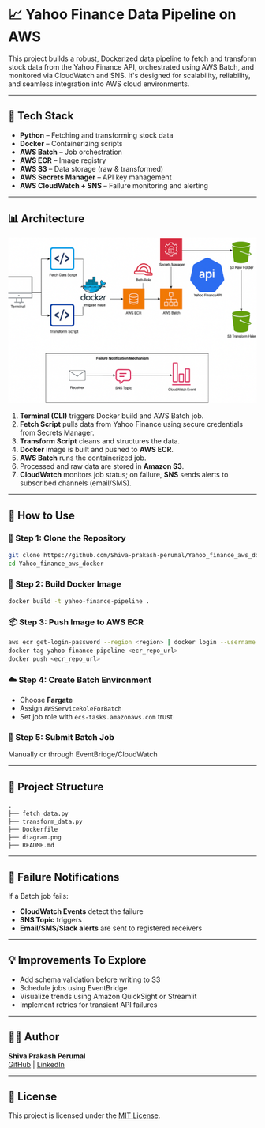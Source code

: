 # 📈 Yahoo Finance Data Pipeline on AWS

This project builds a robust, Dockerized data pipeline to fetch and transform stock data from the Yahoo Finance API, orchestrated using AWS Batch, and monitored via CloudWatch and SNS. It's designed for scalability, reliability, and seamless integration into AWS cloud environments.

---

## 🧰 Tech Stack

- **Python** – Fetching and transforming stock data
- **Docker** – Containerizing scripts
- **AWS Batch** – Job orchestration
- **AWS ECR** – Image registry
- **AWS S3** – Data storage (raw & transformed)
- **AWS Secrets Manager** – API key management
- **AWS CloudWatch + SNS** – Failure monitoring and alerting

---

## 📊 Architecture

![Architecture Diagram](./architecture_diagram.png)

1. **Terminal (CLI)** triggers Docker build and AWS Batch job.
2. **Fetch Script** pulls data from Yahoo Finance using secure credentials from Secrets Manager.
3. **Transform Script** cleans and structures the data.
4. **Docker** image is built and pushed to **AWS ECR**.
5. **AWS Batch** runs the containerized job.
6. Processed and raw data are stored in **Amazon S3**.
7. **CloudWatch** monitors job status; on failure, **SNS** sends alerts to subscribed channels (email/SMS).

---

## 🚀 How to Use

### 🔧 Step 1: Clone the Repository

```bash
git clone https://github.com/Shiva-prakash-perumal/Yahoo_finance_aws_docker.git
cd Yahoo_finance_aws_docker
```

### 🐳 Step 2: Build Docker Image

```bash
docker build -t yahoo-finance-pipeline .
```

### 📦 Step 3: Push Image to AWS ECR

```bash
aws ecr get-login-password --region <region> | docker login --username AWS --password-stdin <aws_account_id>.dkr.ecr.<region>.amazonaws.com
docker tag yahoo-finance-pipeline <ecr_repo_url>
docker push <ecr_repo_url>
```

### ☁️ Step 4: Create Batch Environment

- Choose **Fargate**
- Assign `AWSServiceRoleForBatch`
- Set job role with `ecs-tasks.amazonaws.com` trust

### 📄 Step 5: Submit Batch Job

Manually or through EventBridge/CloudWatch

---

## 📂 Project Structure

```
.
├── fetch_data.py
├── transform_data.py
├── Dockerfile
├── diagram.png
├── README.md
```

---

## 📡 Failure Notifications

If a Batch job fails:
- **CloudWatch Events** detect the failure
- **SNS Topic** triggers
- **Email/SMS/Slack alerts** are sent to registered receivers

---

## 💡 Improvements To Explore

- Add schema validation before writing to S3
- Schedule jobs using EventBridge
- Visualize trends using Amazon QuickSight or Streamlit
- Implement retries for transient API failures

---

## 🙋‍♂️ Author

**Shiva Prakash Perumal**  
[GitHub](https://github.com/Shiva-prakash-perumal) | [LinkedIn](https://linkedin.com/in/shiva-prakash-perumal)

---

## 🪪 License

This project is licensed under the [MIT License](LICENSE).
